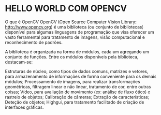 # HELLO WORLD COM OPENCV

O que é OpenCV
OpenCV (Open Source Computer Vision Library: http://www.opencv.org) é uma biblioteca (ou conjunto de bibliotecas) disponível para algumas linguagens de programação que visa oferecer um vasto ferramental para tratamento de imagens, visão computacional e reconhecimento de padrões.

A biblioteca é organizada na forma de módulos, cada um agregando um conjunto de funções. 
Entre os módulos disponíveis pela biblioteca, destacam-se:

Estruturas de núcleo, como tipos de dados comuns, matrizes e vetores, para armazenamento de informações de forma conveniente para os demais módulos;
Processamento de imagens, para realizar transformações geométricas, filtragem linear e não linear, tratamento de cor, entre outras coisas;
Vídeo, para avaliação de movimento (ex: análise de fluxo ótico) e rastreio de objetos;
Calibração de câmeras;
Extração de características;
Deteção de objetos;
Highgui, para tratamento facilitado de criação de interfaces gráficas.